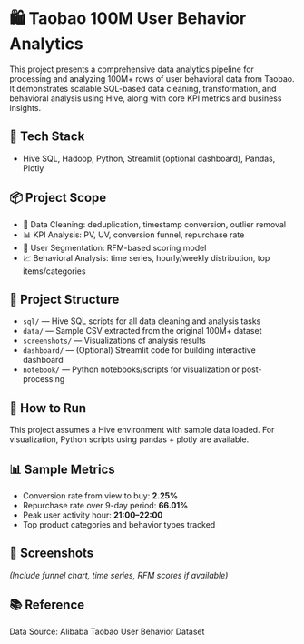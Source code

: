 # 🛍️ Taobao 100M User Behavior Analytics

This project presents a comprehensive data analytics pipeline for processing and analyzing 100M+ rows of user behavioral data from Taobao. It demonstrates scalable SQL-based data cleaning, transformation, and behavioral analysis using Hive, along with core KPI metrics and business insights.

## 🔧 Tech Stack
- Hive SQL, Hadoop, Python, Streamlit (optional dashboard), Pandas, Plotly

## 📦 Project Scope
- 🧹 Data Cleaning: deduplication, timestamp conversion, outlier removal
- 📊 KPI Analysis: PV, UV, conversion funnel, repurchase rate
- 🧠 User Segmentation: RFM-based scoring model
- 📈 Behavioral Analysis: time series, hourly/weekly distribution, top items/categories

## 📁 Project Structure
- `sql/` — Hive SQL scripts for all data cleaning and analysis tasks
- `data/` — Sample CSV extracted from the original 100M+ dataset
- `screenshots/` — Visualizations of analysis results
- `dashboard/` — (Optional) Streamlit code for building interactive dashboard
- `notebook/` — Python notebooks/scripts for visualization or post-processing

## 🚀 How to Run
This project assumes a Hive environment with sample data loaded. For visualization, Python scripts using pandas + plotly are available.

## 📊 Sample Metrics
- Conversion rate from view to buy: **2.25%**
- Repurchase rate over 9-day period: **66.01%**
- Peak user activity hour: **21:00–22:00**
- Top product categories and behavior types tracked

## 📸 Screenshots
_(Include funnel chart, time series, RFM scores if available)_

## 📚 Reference
Data Source: Alibaba Taobao User Behavior Dataset
